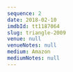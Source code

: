 ```yaml
---
sequence: 2
date: 2018-02-10
imdbId: tt1187064
slug: triangle-2009
venue: null
venueNotes: null
medium: Amazon
mediumNotes: null
---
```


